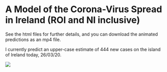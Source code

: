 # A Model of the Corona-Virus Spread in Ireland (ROI and NI inclusive)

See the html files for further details, and you can download the animated predictions as an mp4 file.

I currently predict an upper-case estimate of 444 new cases on the island of Ireland today, 26/03/20.

<img src="https://i.imgur.com/CxqV0H8.png">
